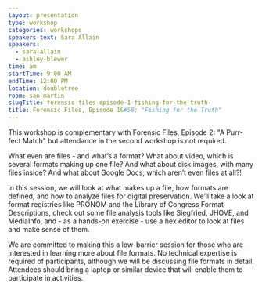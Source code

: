 ```yaml
---
layout: presentation
type: workshop
categories: workshops
speakers-text: Sara Allain
speakers:
  - sara-allain
  - ashley-blewer
time: am
startTime: 9:00 AM
endTime: 12:00 PM
location: doubletree
room: san-martin
slugTitle: forensic-files-episode-1-fishing-for-the-truth-
title: Forensic Files, Episode 1&#58; "Fishing for the Truth"
---
```


This workshop is complementary with Forensic Files, Episode 2: "A Purr-fect Match" but attendance in the second workshop is not required.

What even are files - and what’s a format? What about video, which is several formats making up one file? And what about disk images, with many files inside? And what about Google Docs, which aren’t even files at all?!

In this session, we will look at what makes up a file, how formats are defined, and how to analyze files for digital preservation. We’ll take a look at format registries like PRONOM and the Library of Congress Format Descriptions, check out some file analysis tools like Siegfried, JHOVE, and MediaInfo, and - as a hands-on exercise - use a hex editor to look at files and make sense of them.

We are committed to making this a low-barrier session for those who are interested in learning more about file formats. No technical expertise is required of participants, although we will be discussing file formats in detail. Attendees should bring a laptop or similar device that will enable them to participate in activities.
